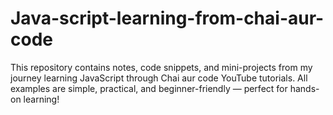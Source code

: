# Java-script-learning-from-chai-aur-code
This repository contains notes, code snippets, and mini-projects from my journey learning JavaScript through Chai aur code YouTube tutorials. All examples are simple, practical, and beginner-friendly — perfect for hands-on learning!
